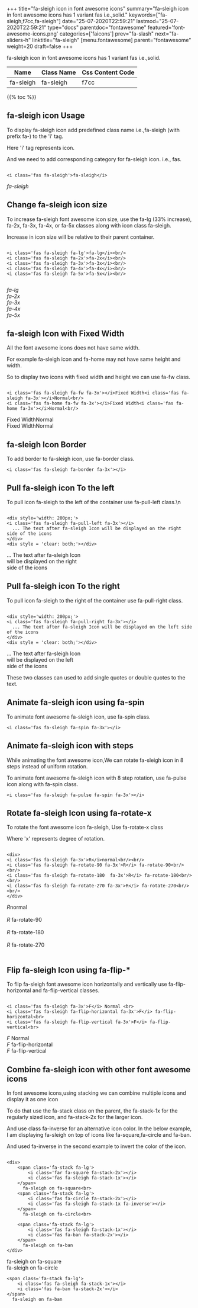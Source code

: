 +++
title="fa-sleigh icon in font awesome icons"
summary="fa-sleigh icon in font awesome icons has 1 variant fas i.e.,solid."
keywords=["fa-sleigh,f7cc,fa-sleigh"]
date="25-07-2020T22:59:21"
lastmod="25-07-2020T22:59:21"
type="docs"
parentdoc="fontawesome"
featured='font-awesome-icons.png'
categories=['faicons']
prev="fa-slash"
next="fa-sliders-h"
linktitle="fa-sleigh"
[menu.fontawesome]
parent="fontawesome"
weight=20
draft=false
+++


fa-sleigh icon in font awesome icons has 1 variant fas i.e.,solid.

<div class='table-responsive'><table class='table'><thead><tr><th>Name</th><th>Class Name</th><th>Css Content Code</th></tr></thead><tbody><tr><td>fa-sleigh</td><td>fa-sleigh</td><td>f7cc</td></tr></tbody></table></div>


{{% toc %}}


## fa-sleigh icon Usage

To display fa-sleigh icon add predefined class name i.e.,fa-sleigh (with prefix fa-) to the 'i' tag.

Here 'i' tag represents icon.

And we need to add corresponding category for fa-sleigh icon. i.e., fas.


```

<i class='fas fa-sleigh'>fa-sleigh</i>
```

<i class='fas fa-sleigh'>fa-sleigh</i>




## Change fa-sleigh icon size
To increase fa-sleigh font awesome icon size, use the fa-lg (33% increase), fa-2x, fa-3x, fa-4x, or fa-5x classes along with icon class fa-sleigh.

Increase in icon size will be relative to their parent container. 

```

<i class='fas fa-sleigh fa-lg'>fa-lg</i><br/>
<i class='fas fa-sleigh fa-2x'>fa-2x</i><br/>
<i class='fas fa-sleigh fa-3x'>fa-3x</i><br/>
<i class='fas fa-sleigh fa-4x'>fa-4x</i><br/>
<i class='fas fa-sleigh fa-5x'>fa-5x</i><br/>
            
```

<i class='fas fa-sleigh fa-lg'>fa-lg</i><br/>
<i class='fas fa-sleigh fa-2x'>fa-2x</i><br/>
<i class='fas fa-sleigh fa-3x'>fa-3x</i><br/>
<i class='fas fa-sleigh fa-4x'>fa-4x</i><br/>
<i class='fas fa-sleigh fa-5x'>fa-5x</i><br/>
            



## fa-sleigh Icon with Fixed Width 

All the font awesome icons does not have same width.

For example fa-sleigh icon and fa-home may not have same height and width.

So to display two icons with fixed width and height we can use fa-fw class.


```

<i class='fas fa-sleigh fa-fw fa-3x'></i>Fixed Width<i class='fas fa-sleigh fa-3x'></i>Normal<br/>
<i class='fas fa-home fa-fw fa-3x'></i>Fixed Width<i class='fas fa-home fa-3x'></i>Normal<br/>
```

<i class='fas fa-sleigh fa-fw fa-3x'></i>Fixed Width<i class='fas fa-sleigh fa-3x'></i>Normal<br/>
<i class='fas fa-home fa-fw fa-3x'></i>Fixed Width<i class='fas fa-home fa-3x'></i>Normal<br/>



## fa-sleigh Icon Border 

To add border to fa-sleigh icon, use fa-border class.


```
<i class='fas fa-sleigh fa-border fa-3x'></i>

```
<i class='fas fa-sleigh fa-border fa-3x'></i>





## Pull fa-sleigh icon To the left

To pull icon fa-sleigh to the left of the container use fa-pull-left class.\n

```

<div style='width: 200px;'>
<i class='fas fa-sleigh fa-pull-left fa-3x'></i>
  ... The text after fa-sleigh Icon will be displayed on the right side of the icons
</div>
<div style = 'clear: both;'></div>
```

<div style='width: 200px;'>
<i class='fas fa-sleigh fa-pull-left fa-3x'></i>
  ... The text after fa-sleigh Icon will be displayed on the right side of the icons
</div>
<div style = 'clear: both;'></div>




## Pull fa-sleigh icon To the right
To pull icon fa-sleigh to the right of the container use fa-pull-right class.

```

<div style='width: 200px;'>
<i class='fas fa-sleigh fa-pull-right fa-3x'></i>
  ... The text after fa-sleigh Icon will be displayed on the left side of the icons
</div>
<div style = 'clear: both;'></div>
```

<div style='width: 200px;'>
<i class='fas fa-sleigh fa-pull-right fa-3x'></i>
  ... The text after fa-sleigh Icon will be displayed on the left side of the icons
</div>
<div style = 'clear: both;'></div>

These two classes can used to add single quotes or double quotes to the text.


## Animate fa-sleigh icon using fa-spin
To animate font awesome fa-sleigh icon, use fa-spin class.

```
<i class='fas fa-sleigh fa-spin fa-3x'></i>
```
<i class='fas fa-sleigh fa-spin fa-3x'></i>




## Animate fa-sleigh icon with steps
While animating the font awesome icon,We can rotate fa-sleigh icon in 8 steps instead of uniform rotation.

To animate font awesome fa-sleigh icon with 8 step rotation, use fa-pulse icon along with fa-spin class.


```
<i class='fas fa-sleigh fa-pulse fa-spin fa-3x'></i>

```
<i class='fas fa-sleigh fa-pulse fa-spin fa-3x'></i>





## Rotate fa-sleigh Icon using fa-rotate-x
To rotate the font awesome icon fa-sleigh, Use fa-rotate-x class

Where 'x' represents degree of rotation.


```

<div>
<i class='fas fa-sleigh fa-3x'>R</i>normal<br/><br/>
<i class='fas fa-sleigh fa-rotate-90 fa-3x'>R</i> fa-rotate-90<br/><br/> 
<i class='fas fa-sleigh fa-rotate-180  fa-3x'>R</i> fa-rotate-180<br/><br/> 
<i class='fas fa-sleigh fa-rotate-270 fa-3x'>R</i> fa-rotate-270<br/><br/>
</div>
```

<div>
<i class='fas fa-sleigh fa-3x'>R</i>normal<br/><br/>
<i class='fas fa-sleigh fa-rotate-90 fa-3x'>R</i> fa-rotate-90<br/><br/> 
<i class='fas fa-sleigh fa-rotate-180  fa-3x'>R</i> fa-rotate-180<br/><br/> 
<i class='fas fa-sleigh fa-rotate-270 fa-3x'>R</i> fa-rotate-270<br/><br/>
</div>




## Flip fa-sleigh Icon using fa-flip-*
To flip fa-sleigh font awesome icon horizontally and vertically use fa-flip-horizontal and fa-flip-vertical classes. 

```

<i class='fas fa-sleigh fa-3x'>F</i> Normal <br>
<i class='fas fa-sleigh fa-flip-horizontal fa-3x'>F</i> fa-flip-horizontal<br>
<i class='fas fa-sleigh fa-flip-vertical fa-3x'>F</i> fa-flip-vertical<br>
```

<i class='fas fa-sleigh fa-3x'>F</i> Normal <br>
<i class='fas fa-sleigh fa-flip-horizontal fa-3x'>F</i> fa-flip-horizontal<br>
<i class='fas fa-sleigh fa-flip-vertical fa-3x'>F</i> fa-flip-vertical<br>




## Combine fa-sleigh icon with other font awesome icons
In font awesome icons,using stacking we can combine multiple icons and display it as one icon 

To do that use the fa-stack class on the parent, the fa-stack-1x for the regularly sized icon, and fa-stack-2x for the larger icon.

And use class fa-inverse for an alternative icon color. 
In the below example, I am displaying fa-sleigh on top of icons like fa-square,fa-circle and fa-ban.

And used fa-inverse in the second example to invert the color of the icon.

```

<div>
    <span class='fa-stack fa-lg'>
        <i class='far fa-square fa-stack-2x'></i>
        <i class='fas fa-sleigh fa-stack-1x'></i>
    </span>
      fa-sleigh on fa-square<br>
    <span class='fa-stack fa-lg'>
        <i class='fas fa-circle fa-stack-2x'></i>
        <i class='fas fa-sleigh fa-stack-1x fa-inverse'></i>
    </span>
      fa-sleigh on fa-circle<br>

    <span class='fa-stack fa-lg'>
        <i class='fas fa-sleigh fa-stack-1x'></i>
        <i class='fas fa-ban fa-stack-2x'></i>
    </span>
      fa-sleigh on fa-ban
</div>
```

<div>
    <span class='fa-stack fa-lg'>
        <i class='far fa-square fa-stack-2x'></i>
        <i class='fas fa-sleigh fa-stack-1x'></i>
    </span>
      fa-sleigh on fa-square<br>
    <span class='fa-stack fa-lg'>
        <i class='fas fa-circle fa-stack-2x'></i>
        <i class='fas fa-sleigh fa-stack-1x fa-inverse'></i>
    </span>
      fa-sleigh on fa-circle<br>

    <span class='fa-stack fa-lg'>
        <i class='fas fa-sleigh fa-stack-1x'></i>
        <i class='fas fa-ban fa-stack-2x'></i>
    </span>
      fa-sleigh on fa-ban
</div>






